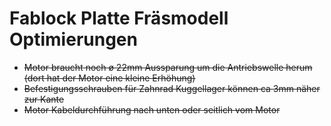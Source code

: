 # Fablock Platte Fräsmodell Optimierungen

- ~~Motor braucht noch ø 22mm Aussparung um die Antriebswelle herum (dort hat der Motor eine kleine Erhöhung)~~
- ~~Befestigungsschrauben für Zahnrad Kuggellager können ca 3mm näher zur Kante~~
- ~~Motor Kabeldurchführung nach unten oder seitlich vom Motor~~

